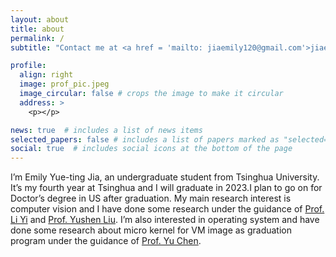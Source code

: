 ```yaml
---
layout: about
title: about
permalink: /
subtitle: "Contact me at <a href = 'mailto: jiaemily120@gmail.com'>jiaemily120@gmail.com </a>"

profile:
  align: right
  image: prof_pic.jpeg
  image_circular: false # crops the image to make it circular
  address: > 
    <p></p>

news: true  # includes a list of news items
selected_papers: false # includes a list of papers marked as "selected={true}"
social: true  # includes social icons at the bottom of the page
---
```


I’m Emily Yue-ting Jia, an undergraduate student from Tsinghua University. It’s my fourth year at Tsinghua and I will graduate in 2023.I plan to go on for Doctor’s degree in US after graduation.
My main research interest is computer vision and I have done some research under the guidance of [Prof. Li Yi](https://ericyi.github.io) and [Prof. Yushen Liu](https://yushen-liu.github.io). I’m also interested in operating system and have done some research about micro kernel for VM image as graduation program under the guidance of [Prof. Yu Chen](http://soft.cs.tsinghua.edu.cn/~chen/).
